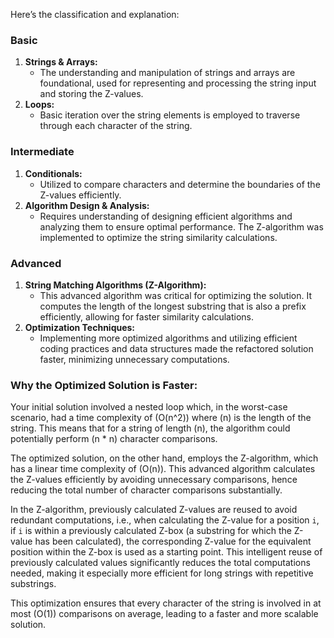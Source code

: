 Here’s the classification and explanation:

### Basic

1. **Strings & Arrays:**
    - The understanding and manipulation of strings and arrays are foundational, used for representing and processing the string input and storing the Z-values.
2. **Loops:**
    - Basic iteration over the string elements is employed to traverse through each character of the string.

### Intermediate

1. **Conditionals:**
    - Utilized to compare characters and determine the boundaries of the Z-values efficiently.
2. **Algorithm Design & Analysis:**
    - Requires understanding of designing efficient algorithms and analyzing them to ensure optimal performance. The Z-algorithm was implemented to optimize the string similarity calculations.

### Advanced

1. **String Matching Algorithms (Z-Algorithm):**
    - This advanced algorithm was critical for optimizing the solution. It computes the length of the longest substring that is also a prefix efficiently, allowing for faster similarity calculations.
2. **Optimization Techniques:**
    - Implementing more optimized algorithms and utilizing efficient coding practices and data structures made the refactored solution faster, minimizing unnecessary computations.

### Why the Optimized Solution is Faster:

Your initial solution involved a nested loop which, in the worst-case scenario, had a time complexity of \(O(n^2)\) where \(n\) is the length of the string. This means that for a string of length \(n\), the algorithm could potentially perform \(n \* n\) character comparisons.

The optimized solution, on the other hand, employs the Z-algorithm, which has a linear time complexity of \(O(n)\). This advanced algorithm calculates the Z-values efficiently by avoiding unnecessary comparisons, hence reducing the total number of character comparisons substantially.

In the Z-algorithm, previously calculated Z-values are reused to avoid redundant computations, i.e., when calculating the Z-value for a position `i`, if `i` is within a previously calculated Z-box (a substring for which the Z-value has been calculated), the corresponding Z-value for the equivalent position within the Z-box is used as a starting point. This intelligent reuse of previously calculated values significantly reduces the total computations needed, making it especially more efficient for long strings with repetitive substrings.

This optimization ensures that every character of the string is involved in at most \(O(1)\) comparisons on average, leading to a faster and more scalable solution.

